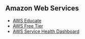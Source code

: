 ## Amazon Web Services
   - [AWS Educate](https://aws.amazon.com/education/awseducate/)
   - [AWS Free Tier](https://aws.amazon.com/free/)
   - [AWS Service Health Dashboard](http://status.aws.amazon.com/)
<br />
